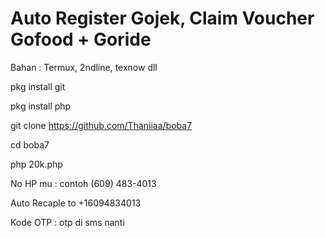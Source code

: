 # Auto Register Gojek, Claim Voucher Gofood + Goride

Bahan : Termux, 2ndline, texnow dll

pkg install git

pkg install php

git clone https://github.com/Thaniiaa/boba7

cd boba7

php 20k.php

No HP mu : contoh (609) 483-4013

Auto Recaple to +16094834013

Kode OTP : otp di sms nanti
